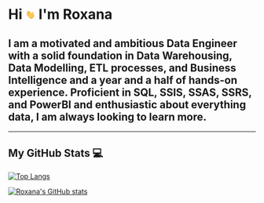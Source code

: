 # Hi <img src="https://raw.githubusercontent.com/ABSphreak/ABSphreak/master/gifs/Hi.gif" width="20px"> I'm Roxana

## I am a motivated and ambitious Data Engineer with a solid foundation in Data Warehousing, Data Modelling, ETL processes, and Business Intelligence and a year and a half of hands-on experience. Proficient in SQL, SSIS, SSAS, SSRS, and PowerBI and enthusiastic about everything data, I am always looking to learn more.
---

## My GitHub Stats 💻

[![Top Langs](https://github-readme-stats.vercel.app/api/top-langs/?username=roxsara&hide=dockerfile&theme=dracula&langs_count=5)](https://github.com/anuraghazra/github-readme-stats)

[![Roxana's GitHub stats](https://github-readme-stats.vercel.app/api?username=roxsara&theme=dracula)](https://github.com/anuraghazra/github-readme-stats)


[linkedin]: https://www.linkedin.com/in/roxsara/
[website]: https://roxsara.github.io/

